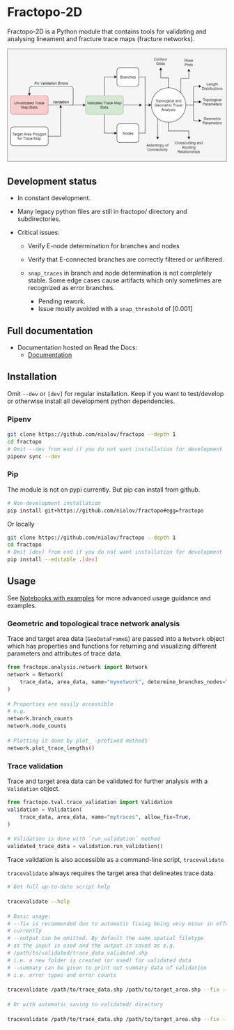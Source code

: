 # Fractopo-2D

Fractopo-2D is a Python module that contains tools for validating and
analysing lineament and fracture trace maps (fracture networks).

![Overview of fractopo-2D](docs_src/imgs/fractopo_2d_diagram.png)

## Development status

  - In constant development.

  - Many legacy python files are still in fractopo/ directory and
    subdirectories.

  - Critical issues:
    
      - Verify E-node determination for branches and nodes
    
      - Verify that E-connected branches are correctly filtered or
        unfiltered.
    
      - `snap_traces` in branch and node determination is not completely
        stable. Some edge cases cause artifacts which only sometimes are
        recognized as error branches.
        
          - Pending rework.
          - Issue mostly avoided with a `snap_threshold` of \[0.001\]

## Full documentation

  - Documentation hosted on Read the Docs:
      - [Documentation](https://fractopo.readthedocs.io/en/latest/index.html)

## Installation

Omit `--dev` or `[dev]` for regular installation. Keep if you want to
test/develop or otherwise install all development python dependencies.

### Pipenv

``` bash
git clone https://github.com/nialov/fractopo --depth 1
cd fractopo
# Omit --dev from end if you do not want installation for development
pipenv sync --dev
```

### Pip

The module is not on pypi currently. But pip can install from github.

``` bash
# Non-development installation
pip install git+https://github.com/nialov/fractopo#egg=fractopo
```

Or locally

``` bash
git clone https://github.com/nialov/fractopo --depth 1
cd fractopo
# Omit [dev] from end if you do not want installation for development
pip install --editable .[dev]
```

## Usage

See [Notebooks with examples](https://tinyurl.com/yb4tj47e) for more
advanced usage guidance and examples.

### Geometric and topological trace network analysis

Trace and target area data (`GeoDataFrame`s) are passed into a `Network`
object which has properties and functions for returning and visualizing
different parameters and attributes of trace data.

``` python
from fractopo.analysis.network import Network
network = Network(
    trace_data, area_data, name="mynetwork", determine_branches_nodes=True,
)

# Properties are easily accessible
# e.g.
network.branch_counts
network.node_counts

# Plotting is done by plot_ -prefixed methods
network.plot_trace_lengths()
```

### Trace validation

Trace and target area data can be validated for further analysis with a
`Validation` object.

``` python
from fractopo.tval.trace_validation import Validation
validation = Validation(
    trace_data, area_data, name="mytraces", allow_fix=True,
)

# Validation is done with `run_validation` method
validated_trace_data = validation.run_validation()
```

Trace validation is also accessible as a command-line script,
`tracevalidate`

`tracevalidate` always requires the target area that delineates trace
data.

``` bash
# Get full up-to-date script help

tracevalidate --help

# Basic usage:
# --fix is recommended due to automatic fixing being very minor in effect
# currently
# --output can be omitted. By default the same spatial filetype
# as the input is used and the output is saved as e.g.
# /path/to/validated/trace_data_validated.shp
# i.e. a new folder is created (or used) for validated data
# --summary can be given to print out summary data of validation
# i.e. error types and error counts

tracevalidate /path/to/trace_data.shp /path/to/target_area.shp --fix --output /path/to/output_data.shp

# Or with automatic saving to validated/ directory

tracevalidate /path/to/trace_data.shp /path/to/target_area.shp --fix --summary
```
